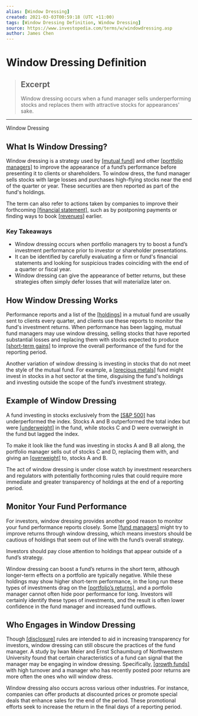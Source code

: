 ```yaml
---
alias: [Window Dressing]
created: 2021-03-03T00:59:18 (UTC +11:00)
tags: [Window Dressing Definition, Window Dressing]
source: https://www.investopedia.com/terms/w/windowdressing.asp
author: James Chen
---
```


# Window Dressing Definition

> ## Excerpt
> Window dressing occurs when a fund manager sells underperforming stocks and replaces them with attractive stocks for appearances' sake.

---

Window Dressing
## What Is Window Dressing?

Window dressing is a strategy used by [[mutual fund]](https://www.investopedia.com/terms/m/mutualfund.asp) and other [[portfolio managers]](https://www.investopedia.com/terms/p/portfoliomanager.asp) to improve the appearance of a fund’s performance before presenting it to clients or shareholders. To window dress, the fund manager sells stocks with large losses and purchases high-flying stocks near the end of the quarter or year. These securities are then reported as part of the fund's holdings.

The term can also refer to actions taken by companies to improve their forthcoming [[financial statement]](https://www.investopedia.com/terms/f/financial-statements.asp), such as by postponing payments or finding ways to book [[revenues]](https://www.investopedia.com/terms/r/revenue.asp) earlier.

### Key Takeaways

-   Window dressing occurs when portfolio managers try to boost a fund’s investment performance prior to investor or shareholder presentations.
-   It can be identified by carefully evaluating a firm or fund's financial statements and looking for suspicious trades coinciding with the end of a quarter or fiscal year.
-   Window dressing can give the appearance of better returns, but these strategies often simply defer losses that will materialize later on.

## How Window Dressing Works

Performance reports and a list of the [[holdings]](https://www.investopedia.com/terms/h/holdings.asp) in a mutual fund are usually sent to clients every quarter, and clients use these reports to monitor the fund's investment returns. When performance has been lagging, mutual fund managers may use window dressing, selling stocks that have reported substantial losses and replacing them with stocks expected to produce [[short-term gains]](https://www.investopedia.com/terms/s/short-term-gain.asp) to improve the overall performance of the fund for the reporting period.

Another variation of window dressing is investing in stocks that do not meet the style of the mutual fund. For example, a [[precious metals]](https://www.investopedia.com/terms/p/preciousmetal.asp) fund might invest in stocks in a hot sector at the time, disguising the fund's holdings and investing outside the scope of the fund’s investment strategy.

## Example of Window Dressing

A fund investing in stocks exclusively from the [[S&P 500]](https://www.investopedia.com/terms/s/sp500.asp) has underperformed the index. Stocks A and B outperformed the total index but were [[underweight]](https://www.investopedia.com/terms/u/underweight.asp) in the fund, while stocks C and D were overweight in the fund but lagged the index.

To make it look like the fund was investing in stocks A and B all along, the portfolio manager sells out of stocks C and D, replacing them with, and giving an [[overweight]](https://www.investopedia.com/terms/o/overweight.asp) to, stocks A and B.

The act of window dressing is under close watch by investment researchers and regulators with potentially forthcoming rules that could require more immediate and greater transparency of holdings at the end of a reporting period.

## Monitor Your Fund Performance

For investors, window dressing provides another good reason to monitor your fund performance reports closely. Some [[fund managers]](https://www.investopedia.com/terms/f/fundmanager.asp) might try to improve returns through window dressing, which means investors should be cautious of holdings that seem out of line with the fund’s overall strategy.

Investors should pay close attention to holdings that appear outside of a fund’s strategy.

Window dressing can boost a fund’s returns in the short term, although longer-term effects on a portfolio are typically negative. While these holdings may show higher short-term performance, in the long run these types of investments drag on the [[portfolio’s returns]](https://www.investopedia.com/terms/r/return.asp), and a portfolio manager cannot often hide poor performance for long. Investors will certainly identify these types of investments, and the result is often lower confidence in the fund manager and increased fund outflows.

## Who Engages in Window Dressing

Though [[disclosure]](https://www.investopedia.com/terms/d/disclosure.asp) rules are intended to aid in increasing transparency for investors, window dressing can still obscure the practices of the fund manager. A study by Iwan Meier and Ernst Schaumburg of Northwestern University found that certain characteristics of a fund can signal that the manager may be engaging in window dressing. Specifically, [[growth funds]](https://www.investopedia.com/terms/g/growthfund.asp) with high turnover and a manager who has recently posted poor returns are more often the ones who will window dress. 

Window dressing also occurs across various other industries. For instance, companies can offer products at discounted prices or promote special deals that enhance sales for the end of the period. These promotional efforts seek to increase the return in the final days of a reporting period.
